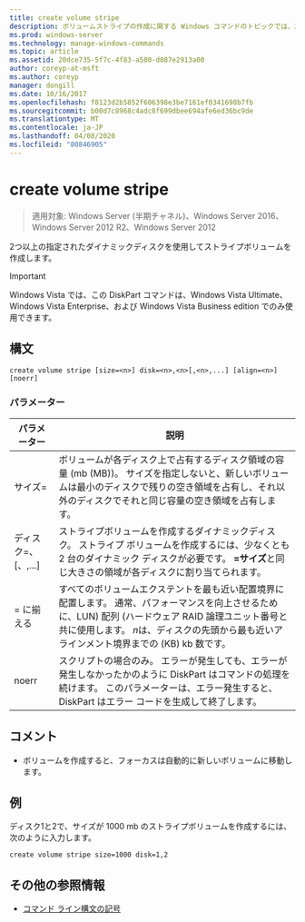 ```yaml
---
title: create volume stripe
description: ボリュームストライプの作成に関する Windows コマンドのトピックでは、2つ以上の指定されたダイナミックディスクを使用してストライプボリュームを作成します。
ms.prod: windows-server
ms.technology: manage-windows-commands
ms.topic: article
ms.assetid: 20dce735-5f7c-4f83-a580-d087e2913a00
author: coreyp-at-msft
ms.author: coreyp
manager: dongill
ms.date: 10/16/2017
ms.openlocfilehash: f8123d2b5852f606398e3be7161ef0341698b7fb
ms.sourcegitcommit: b00d7c8968c4adc8f699dbee694afe6ed36bc9de
ms.translationtype: MT
ms.contentlocale: ja-JP
ms.lasthandoff: 04/08/2020
ms.locfileid: "80846905"
---
```

# <a name="create-volume-stripe"></a>create volume stripe

>適用対象: Windows Server (半期チャネル)、Windows Server 2016、Windows Server 2012 R2、Windows Server 2012

2つ以上の指定されたダイナミックディスクを使用してストライプボリュームを作成します。  
  
> [!IMPORTANT]  
> Windows Vista では、この DiskPart コマンドは、Windows Vista Ultimate、Windows Vista Enterprise、および Windows Vista Business edition でのみ使用できます。

## <a name="syntax"></a>構文  
  
```  
create volume stripe [size=<n>] disk=<n>,<n>[,<n>,...] [align=<n>] [noerr]  
```  
  
### <a name="parameters"></a>パラメーター  
  
|         パラメーター         |                                                                                                                            説明                                                                                                                            |
|---------------------------|-------------------------------------------------------------------------------------------------------------------------------------------------------------------------------------------------------------------------------------------------------------------|
|         サイズ\=<n>         |             ボリュームが各ディスク上で占有するディスク領域の容量 (mb \(MB\))。 サイズを指定しないと、新しいボリュームは最小のディスクで残りの空き領域を占有し、それ以外のディスクでそれと同じ容量の空き領域を占有します。             |
| ディスク\=<n>、<n>\[、<n>,...\] |                                  ストライプボリュームを作成するダイナミックディスク。 ストライプ ボリュームを作成するには、少なくとも 2 台のダイナミック ディスクが必要です。 **\=<n>サイズ**と同じ大きさの領域が各ディスクに割り当てられます。                                   |
|        \=<n> に揃える         | すべてのボリュームエクステントを最も近い配置境界に配置します。 通常、パフォーマンスを向上させるために、LUN\) 配列 \(ハードウェア RAID 論理ユニット番号と共に使用します。 *n*は、ディスクの先頭から最も近いアラインメント境界までの \(KB\) kb 数です。 |
|           noerr           |                               スクリプトの場合のみ。 エラーが発生しても、エラーが発生しなかったかのように DiskPart はコマンドの処理を続けます。 このパラメーターは、エラー発生すると、DiskPart はエラー コードを生成して終了します。                                |
  
## <a name="remarks"></a>コメント  
  
-   ボリュームを作成すると、フォーカスは自動的に新しいボリュームに移動します。  
  
## <a name="examples"></a><a name=BKMK_examples></a>例  
ディスク1と2で、サイズが 1000 mb のストライプボリュームを作成するには、次のように入力します。  
  
```  
create volume stripe size=1000 disk=1,2  
```  
  
## <a name="additional-references"></a>その他の参照情報  
- [コマンド ライン構文の記号](command-line-syntax-key.md)  
  

  

